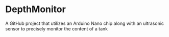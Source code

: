 # DepthMonitor
A GitHub project that utilizes an Arduino Nano chip along with an ultrasonic sensor to precisely monitor the content of a tank
